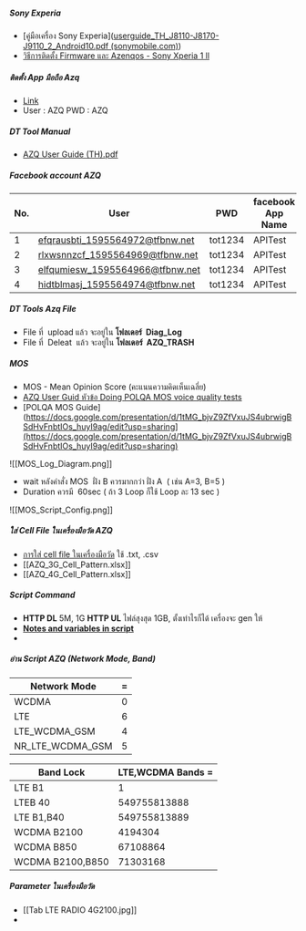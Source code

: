 ##### Sony Experia
- [คู่มือเครื่อง Sony Experia]([userguide_TH_J8110-J8170-J9110_2_Android10.pdf (sonymobile.com)](https://www-support-downloads.sonymobile.com/j8110/userguide_TH_J8110-J8170-J9110_2_Android10.pdf))
- [วิธีการติดตั้ง Firmware และ Azenqos - Sony Xperia 1 ll](https://www.youtube.com/watch?v=xdqedURM7ys)

##### ติดตั้ง App มือถือ Azq
- [Link](https://apk.azenqos.com)
- User : AZQ     PWD : AZQ

#####  DT Tool Manual
- [AZQ User Guide (TH).pdf](https://drive.google.com/file/d/1aqn7KVkNhRbke8TtzSGwcu-vGcsh3yym/view?usp=sharing)

##### Facebook account AZQ

| No. | User                            | PWD     | facebook App Name |
| --- | ------------------------------- | ------- | ----------------- |
| 1   | efqrausbti_1595564972@tfbnw.net | tot1234 | APITest           |
| 2   | rlxwsnnzcf_1595564969@tfbnw.net | tot1234 | APITest           |
| 3   | elfqumiesw_1595564966@tfbnw.net | tot1234 | APITest           |
| 4   | hidtblmasj_1595564974@tfbnw.net | tot1234 | APITest           | 




##### DT Tools Azq File
- File ที่  upload แล้ว จะอยู่ใน **โฟลเดอร์  Diag_Log**
- File ที่  Deleat  แล้ว จะอยู่ใน **โฟลเดอร์  AZQ_TRASH**


##### MOS
- MOS - Mean Opinion Score (คะแนนความคิดเห็นเฉลี่ย)
- [AZQ User Guid หัวข้อ  Doing POLQA MOS voice quality tests](https://docs.google.com/document/d/18GZAgcs3jRFdWqfvAqmQicvYlXRk6D0WktqWmd5iwwo/edit#heading=h.2qy8f5fdd8g2)
- [POLQA MOS Guide](https://docs.google.com/presentation/d/1tMG_bjvZ9ZfVxuJS4ubrwigBSdHvFnbtIOs_huyI9ag/edit?usp=sharing](https://docs.google.com/presentation/d/1tMG_bjvZ9ZfVxuJS4ubrwigBSdHvFnbtIOs_huyI9ag/edit?usp=sharing)


![[MOS_Log_Diagram.png]]


- wait หลังคำสั่ง MOS  ฝั่ง B ควรมากกว่า ฝั่ง A  ( เช่น A=3, B=5 )
- Duration ควรมี  60sec ( ถ้า 3 Loop ก็ใช้ Loop ละ 13 sec )

![[MOS_Script_Config.png]]


##### ใส่ Cell File ในเครื่องมือวัด AZQ
- [การใส่ cell file ในเครื่องมือวัด](https://drive.google.com/file/d/13AbJKLz0cyKm2HilizFtqlAen9HQrynu/view?usp=sharing) ใช้ .txt,  .csv
- [[AZQ_3G_Cell_Pattern.xlsx]]
- [[AZQ_4G_Cell_Pattern.xlsx]]


##### Script Command 
- **HTTP DL**  5M, 1G   **HTTP UL** ไฟล์สุงสุด 1GB, ตั้งเท่าไรก็ได้ เครื่องจะ gen ให้
- [**Notes and variables in script**](https://docs.google.com/document/d/18GZAgcs3jRFdWqfvAqmQicvYlXRk6D0WktqWmd5iwwo/edit#heading=h.k9bek9g4bra3)
- 
##### อ่าน Script AZQ (Network Mode, Band)

| Network Mode     | =   | 
| ---------------- | --- |
| WCDMA            | 0   |
| LTE              | 6   |
| LTE_WCDMA_GSM    | 4   |
| NR_LTE_WCDMA_GSM | 5   |



| Band Lock        | LTE,WCDMA Bands = | 
| ---------------- | ----------------- |
| LTE B1           | 1                 |
| LTEB 40          | 549755813888      |
| LTE B1,B40       | 549755813889      |
| WCDMA B2100      | 4194304           |
| WCDMA B850       | 67108864          |
| WCDMA B2100,B850 | 71303168          |










##### Parameter ในเครื่องมือวัด
- [[Tab LTE RADIO 4G2100.jpg]]  
- 
